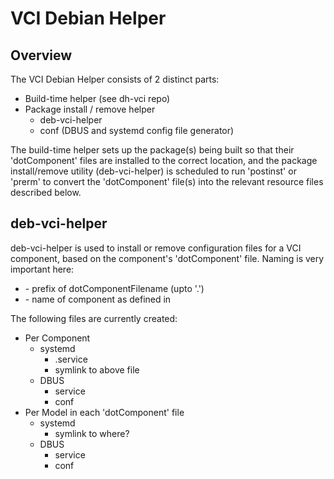 # VCI Debian Helper

## Overview

The VCI Debian Helper consists of 2 distinct parts:

  * Build-time helper (see dh-vci repo)
  * Package install / remove helper
    * deb-vci-helper
	* conf (DBUS and systemd config file generator)

The build-time helper sets up the package(s) being built so that their
'dotComponent' files are installed to the correct location, and the
package install/remove utility (deb-vci-helper) is scheduled to run
'postinst' or 'prerm' to convert the 'dotComponent' file(s) into the
relevant resource files described below.

## deb-vci-helper

deb-vci-helper is used to install or remove configuration files for a
VCI component, based on the component's 'dotComponent' file.  Naming is
very important here:

  * <dotComponentFilename> - prefix of dotComponentFilename (upto '.')
  * <componentName> - name of component as defined in <dotComponentFilename>

The following files are currently created:

  * Per Component
    * systemd
      * <dotComponentFilename>.service
  	  * <componentName> symlink to above file
    * DBUS
      * service
  	  * conf
  * Per Model in each 'dotComponent' file
    * systemd
	  * symlink to where?
	* DBUS
	  * service
	  * conf

